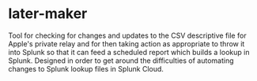 # later-maker
Tool for checking for changes and updates to the CSV descriptive file for Apple's private relay and for then taking action as appropriate to throw it into Splunk so that it can feed a scheduled report which builds a lookup in Splunk. Designed in order to get around the difficulties of automating changes to Splunk lookup files in Splunk Cloud.

